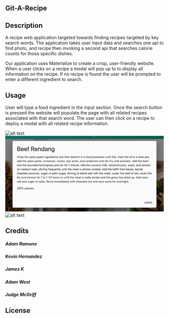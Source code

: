 ## Git-A-Recipe

## Description

A recipe web application targeted towards finding recipes targeted by key search words. The application takes user input data and searches one api to find photo, and recipe then invoking a second api that searches calorie counts for those specific dishes. 

Our application uses Materialize to create a crisp, user-friendly website. When a user clicks on a recipe a modal will pop up to to display all information on the recipe. If no recipe is found the user will be prompted to enter a different ingredient to search. 

## Usage

User will type a food ingredient in the input section. Once the search button is pressed the website will populate the page with all related recipes associated with that search word. The user can then click on a recipe to deploy a modal with all related recipe information. 

![alt text](assets/images/Screenshots/Landing-page.png)
![alt text](assets/images/Screenshots/Recipe-modal.png)
![alt text](assets/images/Screenshots/Recipes.png)

## Credits

##### Adam Ramono
##### Kevin Hernandez
##### James K 
##### Adam West 
##### Judge McGriff

## License


